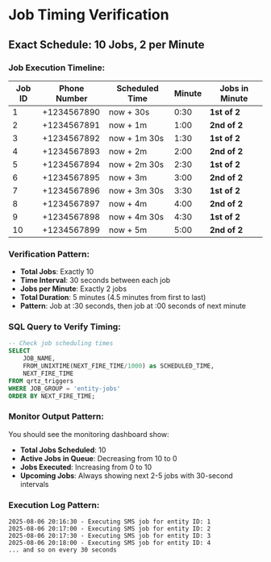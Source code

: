 # Job Timing Verification

## Exact Schedule: 10 Jobs, 2 per Minute

### **Job Execution Timeline:**

| Job ID | Phone Number | Scheduled Time | Minute | Jobs in Minute |
|--------|--------------|----------------|---------|----------------|
| 1 | +1234567890 | now + 30s | 0:30 | **1st of 2** |
| 2 | +1234567891 | now + 1m | 1:00 | **2nd of 2** |
| 3 | +1234567892 | now + 1m 30s | 1:30 | **1st of 2** |
| 4 | +1234567893 | now + 2m | 2:00 | **2nd of 2** |
| 5 | +1234567894 | now + 2m 30s | 2:30 | **1st of 2** |
| 6 | +1234567895 | now + 3m | 3:00 | **2nd of 2** |
| 7 | +1234567896 | now + 3m 30s | 3:30 | **1st of 2** |
| 8 | +1234567897 | now + 4m | 4:00 | **2nd of 2** |
| 9 | +1234567898 | now + 4m 30s | 4:30 | **1st of 2** |
| 10 | +1234567899 | now + 5m | 5:00 | **2nd of 2** |

### **Verification Pattern:**
- **Total Jobs**: Exactly 10
- **Time Interval**: 30 seconds between each job
- **Jobs per Minute**: Exactly 2 jobs
- **Total Duration**: 5 minutes (4.5 minutes from first to last)
- **Pattern**: Job at :30 seconds, then job at :00 seconds of next minute

### **SQL Query to Verify Timing:**
```sql
-- Check job scheduling times
SELECT 
    JOB_NAME,
    FROM_UNIXTIME(NEXT_FIRE_TIME/1000) as SCHEDULED_TIME,
    NEXT_FIRE_TIME
FROM qrtz_triggers 
WHERE JOB_GROUP = 'entity-jobs'
ORDER BY NEXT_FIRE_TIME;
```

### **Monitor Output Pattern:**
You should see the monitoring dashboard show:
- **Total Jobs Scheduled**: 10
- **Active Jobs in Queue**: Decreasing from 10 to 0
- **Jobs Executed**: Increasing from 0 to 10
- **Upcoming Jobs**: Always showing next 2-5 jobs with 30-second intervals

### **Execution Log Pattern:**
```
2025-08-06 20:16:30 - Executing SMS job for entity ID: 1
2025-08-06 20:17:00 - Executing SMS job for entity ID: 2  
2025-08-06 20:17:30 - Executing SMS job for entity ID: 3
2025-08-06 20:18:00 - Executing SMS job for entity ID: 4
... and so on every 30 seconds
```